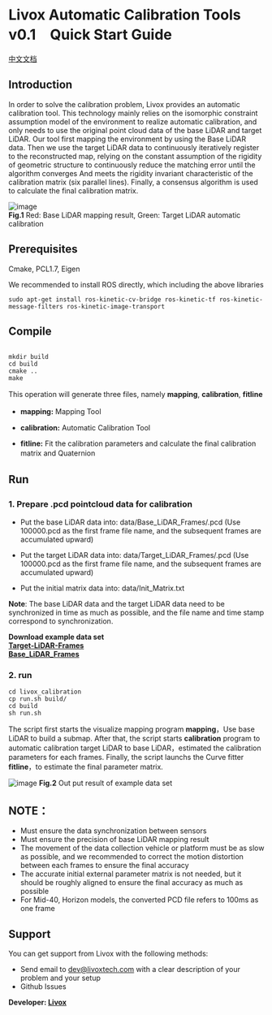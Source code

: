# Livox Automatic Calibration Tools v0.1　Quick Start Guide

[中文文档](./doc/readme-CN.md)
## Introduction
In order to solve the calibration problem, Livox provides an automatic calibration tool. This technology mainly relies on the isomorphic constraint assumption model of the environment to realize automatic calibration, and only needs to use the original point cloud data of the base LiDAR and target LiDAR. Our tool first mapping the environment by using the Base LiDAR data. Then we use the target LiDAR data to continuously iteratively register to the reconstructed map, relying on the constant assumption of the rigidity of geometric structure to continuously reduce the matching error until the algorithm converges And meets the rigidity invariant characteristic of the calibration matrix (six parallel lines). Finally, a consensus algorithm is used to calculate the final calibration matrix.

![image](./pic/1.png)  
    **Fig.1** Red: Base LiDAR mapping result, Green: Target LiDAR automatic calibration 

## Prerequisites
Cmake, PCL1.7, Eigen

We recommended to install ROS directly, which including the above libraries

```
sudo apt-get install ros-kinetic-cv-bridge ros-kinetic-tf ros-kinetic-message-filters ros-kinetic-image-transport

```
## Compile

```

mkdir build
cd build
cmake ..
make

```

This operation will generate three files, namely **mapping**, **calibration**, **fitline**　  

* **mapping:** Mapping Tool　　

* **calibration:** Automatic Calibration Tool

* **fitline:** Fit the calibration parameters and calculate the final calibration matrix and Quaternion　　



## Run
### **1. Prepare .pcd pointcloud data for calibration**　　

* Put the base LiDAR data into: data/Base_LiDAR_Frames/.pcd (Use 100000.pcd as the first frame file name, and the subsequent frames are accumulated upward)  

* Put the target LiDAR data into: data/Target_LiDAR_Frames/.pcd (Use 100000.pcd as the first frame file name, and the subsequent frames are accumulated upward)  

* Put the initial matrix data into: data/Init_Matrix.txt  

**Note**: The base LiDAR data and the target LiDAR data need to be synchronized in time as much as possible, and the file name and time stamp correspond to synchronization.

**Download example data set**  
 [**Target-LiDAR-Frames**](https://terra-1-g.djicdn.com/65c028cd298f4669a7f0e40e50ba1131/Showcase/Target-LiDAR-Frames.tar.gz)  
 [**Base_LiDAR_Frames**](https://terra-1-g.djicdn.com/65c028cd298f4669a7f0e40e50ba1131/Showcase/Base_LiDAR_Frames.tar.gz)  


### **2. run**
```
cd livox_calibration
cp run.sh build/
cd build
sh run.sh

```
The script first starts the visualize mapping program **mapping**，Use base LiDAR to build a submap. After that, the script starts **calibration** program to automatic calibration target LiDAR to base LiDAR，estimated the calibration parameters for each frames. Finally, the script launchs the Curve fitter **fitline**，to estimate the final parameter matrix.

![image](./pic/output.png ) 
**Fig.2** Out put result of example data set

## **NOTE：**  
* Must ensure the data synchronization between sensors  
* Must ensure the precision of base LiDAR mapping result  
* The movement of the data collection vehicle or platform must be as slow as possible, and we recommended to correct the motion distortion between each frames  to ensure the final accuracy  
* The accurate initial external parameter matrix is not needed, but it should be roughly aligned to ensure the final accuracy as much as possible  
* For Mid-40, Horizon models, the converted PCD file refers to 100ms as one frame  

## Support
You can get support from Livox with the following methods:

* Send email to dev@livoxtech.com with a clear description of your problem and your setup
* Github Issues

**Developer: [Livox](https://www.livoxtech.com/)**

